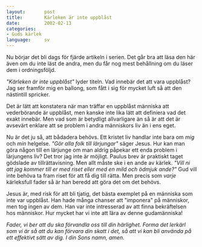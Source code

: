 ```yaml
---
layout:       post
title:        Kärleken är inte uppblåst
date:         2002-02-13
categories:
- Guds kärlek
language:     sv
---
```

Nu börjar det bli dags för fjärde artikeln i
serien. Det går bra att läsa den här även om du inte läst de andra,
men du får nog mest behållning om du läser dem i
ordningsföljd.

<em>"Kärleken är inte uppblåst"</em> lyder
titeln. Vad innebär det att vara uppblåst? Jag ser framför mig en
ballong, som fått i sig för mycket luft så att den nästintill
spricker.

Det är lätt att konstatera när man träffar en
uppblåst människa att vederbörande är uppblåst, men kanske inte lika
lätt att definiera vad det exakt innebär. Men vad som är betydligt
allvarligare än så är att det är avsevärt enklare att se problem i
andra människors liv än i ens eget.

Nu är det ju så, att
bådadera behövs. Ett kristet liv handlar inte bara om <em>mig</em> och
<em>min</em> helgelse. <em>"Gör alla folk till lärjungar"</em> säger
Jesus. Hur kan man göra någon till en lärjunge om man aldrig påpekar
ett enda problem i lärjungens liv? Det tror jag inte är
möjligt. Paulus brev är praktiskt taget gödslade av
tillrättavisning. Men allt måste ske i en ande av kärlek. <em>"Vill
ni att jag kommer till er med riset eller med en mild och ödmjuk
ande?"</em> Gud vill inte behöva ta fram riset för att få dig till
rätta. Men precis som <em>varje</em> kärleksfull fader så är han
beredd att göra det om det behövs.

Jesus är, med risk för att
bli tjatig, det bästa exemplet på en människa som inte var
uppblåst. Han hade många chanser att "imponera" på människor, men
tog ingen av dem. Han var inte intresserad av att finna bekräftelsen
hos människor. Hur mycket har vi inte att lära av denne
gudamänniska!

<em>Fader, vi ber att du ska förvandla oss till
din härlighet. Forma det lerkärl som vi är så att du kan förvara din
skatt i det, så att vi kan bli använda på ett effektivt sätt av dig. I
din Sons namn, amen.</em>
